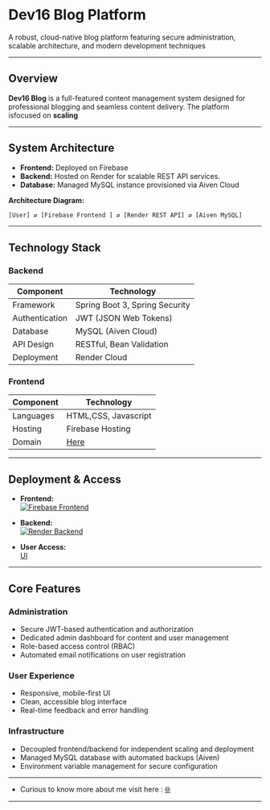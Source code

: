 # Dev16 Blog Platform

A robust, cloud-native blog platform featuring secure administration, scalable architecture, and modern development  techniques

---

## Overview

**Dev16 Blog** is a full-featured content management system designed for professional blogging and seamless content delivery. The platform isfocused  on   <Strong>scaling</Strong>

---

## System Architecture

- **Frontend:** Deployed on Firebase 
- **Backend:** Hosted on Render for scalable REST API services.
- **Database:** Managed MySQL instance provisioned via Aiven Cloud

**Architecture Diagram:**

```bash
[User] ⇄ [Firebase Frontend ] ⇄ [Render REST API] ⇄ [Aiven MySQL]
```

---

## Technology Stack

### Backend

| Component       | Technology                        |
|-----------------|-----------------------------------|
| Framework       | Spring Boot 3, Spring Security    |
| Authentication  | JWT (JSON Web Tokens)             |
| Database        | MySQL (Aiven Cloud)               |
| API Design      | RESTful, Bean Validation          |
| Deployment      | Render Cloud                      |

### Frontend

| Component       | Technology                        |
|-----------------|-----------------------------------|
| Languages       | HTML,CSS, Javascript                       |
| Hosting         | Firebase Hosting                  |
| Domain          | [Here](https://dev16-blog.web.app) |

---

## Deployment & Access

- **Frontend:**  
  [![Firebase Frontend](https://img.shields.io/badge/Firebase-Frontend-FFCA28?style=for-the-badge&logo=firebase)](https://dev16-blog.web.app)

- **Backend:**  
  [![Render Backend](https://img.shields.io/badge/Render-Backend-46E3B7?style=for-the-badge&logo=render)](https://blog-1fcl.onrender.com/home)

- **User Access:**  
  [UI](https://dev16-blog.web.app)

---

## Core Features

### Administration

- Secure JWT-based authentication and authorization
- Dedicated admin dashboard for content and user management
- Role-based access control (RBAC)
- Automated email notifications on user registration

### User Experience

- Responsive, mobile-first UI
- Clean, accessible blog interface
- Real-time feedback and error handling

### Infrastructure

- Decoupled frontend/backend for independent scaling and deployment
- Managed MySQL database with automated backups (Aiven)
- Environment variable management for secure configuration

---

- Curious to know more about me visit here : [🌐](https://moneshgomo.netlify.web.app)

---
